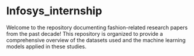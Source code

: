 # Infosys_internship
Welcome to the repository documenting fashion-related research papers from the past decade! This repository is organized to provide a comprehensive overview of the datasets used and the machine learning models applied in these studies. 
